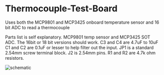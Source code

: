 # Thermocouple-Test-Board
Uses both the MCP9801 and MCP3425 onboard temperature sensor and 16 bit ADC to read a thermocouple

Parts list is self explanatory. MCP9801 temp sensor and MCP3425 SOT ADC. The 16bit or 18 bit versions should work. 
C3 and C4 are 4.7uF to 10uF
C1 and C2 are 0.1uF or lesser to help filter out the input.
JP1 is a standard 2.54mm screw terminal block. J2 is 2.54mm pins.
R1 and R2 are 4.7k ohm resistors.

![schematic](https://github.com/chrissavage2300/Thermocouple-Test-Board/assets/24416184/8acd59b6-994e-437b-89c1-85277e2db2ee)
